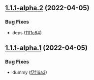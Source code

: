 ## [1.1.1-alpha.2](https://github.com/socialgouv/api-geo/compare/v1.1.1-alpha.1...v1.1.1-alpha.2) (2022-04-05)


### Bug Fixes

* deps ([11f1c84](https://github.com/socialgouv/api-geo/commit/11f1c84159219846e1186f57ee168cace692d678))

## [1.1.1-alpha.1](https://github.com/socialgouv/api-geo/compare/v1.1.0...v1.1.1-alpha.1) (2022-04-05)


### Bug Fixes

* dummy ([f7f16a3](https://github.com/socialgouv/api-geo/commit/f7f16a3f527ec42682f13621be7c0fd5f5313839))
